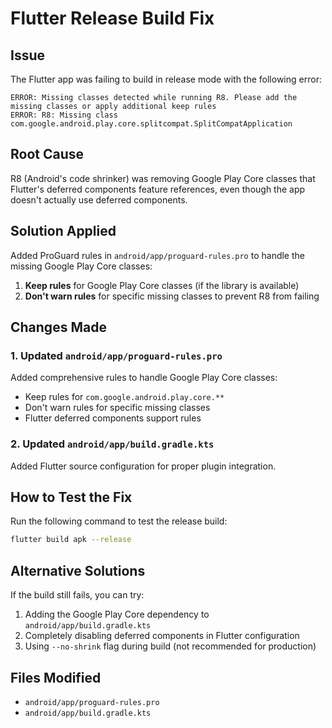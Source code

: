 # Flutter Release Build Fix

## Issue
The Flutter app was failing to build in release mode with the following error:
```
ERROR: Missing classes detected while running R8. Please add the missing classes or apply additional keep rules
ERROR: R8: Missing class com.google.android.play.core.splitcompat.SplitCompatApplication
```

## Root Cause
R8 (Android's code shrinker) was removing Google Play Core classes that Flutter's deferred components feature references, even though the app doesn't actually use deferred components.

## Solution Applied
Added ProGuard rules in `android/app/proguard-rules.pro` to handle the missing Google Play Core classes:

1. **Keep rules** for Google Play Core classes (if the library is available)
2. **Don't warn rules** for specific missing classes to prevent R8 from failing

## Changes Made

### 1. Updated `android/app/proguard-rules.pro`
Added comprehensive rules to handle Google Play Core classes:
- Keep rules for `com.google.android.play.core.**`
- Don't warn rules for specific missing classes
- Flutter deferred components support rules

### 2. Updated `android/app/build.gradle.kts`
Added Flutter source configuration for proper plugin integration.

## How to Test the Fix
Run the following command to test the release build:
```bash
flutter build apk --release
```

## Alternative Solutions
If the build still fails, you can try:
1. Adding the Google Play Core dependency to `android/app/build.gradle.kts`
2. Completely disabling deferred components in Flutter configuration
3. Using `--no-shrink` flag during build (not recommended for production)

## Files Modified
- `android/app/proguard-rules.pro`
- `android/app/build.gradle.kts`